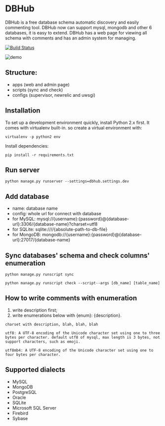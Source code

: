 # DBHub

DBHub is a free database schema automatic discovery and easily commenting tool. 
DBHub now can support mysql, mongodb and other 6 databases, it is easy to extend.
DBHub has a web page for viewing all schema with comments and has an admin system for managing.

[![Build Status](https://travis-ci.org/huifenqi/dbhub.png?branch=master)](https://travis-ci.org/huifenqi/dbhub)

![demo](./screenshoot.png)

## Structure:

* apps (web and admin page)
* scripts (sync and check)
* configs (supervisor, newrelic and uwsgi)

## Installation

To set up a development environment quickly, install Python 2.x first. It
comes with virtualenv built-in. so create a virtual environment with:

`virtualenv -p python2 env`

Install dependencies:

`pip install -r requirements.txt`

## Run server

`python manage.py runserver --settings=dbhub.settings.dev`

## Add database

* name: database name
* config: whole url for connect with database
* for MySQL: mysql://{username}:{password}@{database-url}:3306/{database-name}?charset=utf8
* for SQLite: sqlite:////{absolute-path-to-db-file}
* for MongoDB: mongodb://{username}:{password}@{database-url}:27017/{database-name}

## Sync databases' schema and check columns' enumeration

`python manage.py runscript sync`

`python manage.py runscript check --script--args [db_name] [table_name] `

## How to write comments with enumeration

1. write description first;
2. write enumerations below with {enum}: {description}.

```
charset with description, blah, blah, blah

utf8: A UTF-8 encoding of the Unicode character set using one to three bytes per character. default utf8 of mysql, max length is 3 bytes, not support characters, such as emoji.

utf8mb4: A UTF-8 encoding of the Unicode character set using one to four bytes per character.

```

## Supported dialects

* MySQL
* MongoDB
* PostgreSQL
* Oracle
* SQLite
* Microsoft SQL Server
* Firebird
* Sybase
